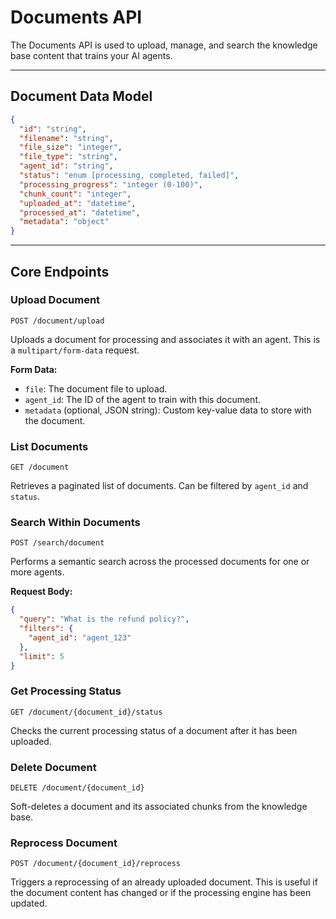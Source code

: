 # Documents API

The Documents API is used to upload, manage, and search the knowledge base content that trains your AI agents.

---

## Document Data Model

```json
{
  "id": "string",
  "filename": "string",
  "file_size": "integer",
  "file_type": "string",
  "agent_id": "string",
  "status": "enum [processing, completed, failed]",
  "processing_progress": "integer (0-100)",
  "chunk_count": "integer",
  "uploaded_at": "datetime",
  "processed_at": "datetime",
  "metadata": "object"
}
```

---

## Core Endpoints

### Upload Document

`POST /document/upload`

Uploads a document for processing and associates it with an agent. This is a `multipart/form-data` request.

**Form Data:**
-   `file`: The document file to upload.
-   `agent_id`: The ID of the agent to train with this document.
-   `metadata` (optional, JSON string): Custom key-value data to store with the document.

### List Documents

`GET /document`

Retrieves a paginated list of documents. Can be filtered by `agent_id` and `status`.

### Search Within Documents

`POST /search/document`

Performs a semantic search across the processed documents for one or more agents.

**Request Body:**
```json
{
  "query": "What is the refund policy?",
  "filters": {
    "agent_id": "agent_123"
  },
  "limit": 5
}
```

### Get Processing Status

`GET /document/{document_id}/status`

Checks the current processing status of a document after it has been uploaded.

### Delete Document

`DELETE /document/{document_id}`

Soft-deletes a document and its associated chunks from the knowledge base.

### Reprocess Document

`POST /document/{document_id}/reprocess`

Triggers a reprocessing of an already uploaded document. This is useful if the document content has changed or if the processing engine has been updated.